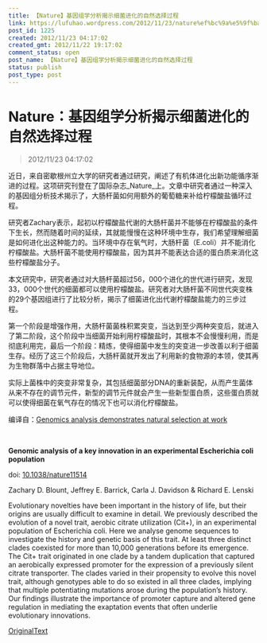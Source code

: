 ```yaml
---
title: 【Nature】基因组学分析揭示细菌进化的自然选择过程
link: https://lufuhao.wordpress.com/2012/11/23/nature%ef%bc%9a%e5%9f%ba%e5%9b%a0%e7%bb%84%e5%ad%a6%e5%88%86%e6%9e%90%e6%8f%ad%e7%a4%ba%e7%bb%86%e8%8f%8c%e8%bf%9b%e5%8c%96%e7%9a%84%e8%87%aa%e7%84%b6%e9%80%89%e6%8b%a9%e8%bf%87%e7%a8%8b/
post_id: 1225
created: 2012/11/23 04:17:02
created_gmt: 2012/11/22 19:17:02
comment_status: open
post_name: 【Nature】基因组学分析揭示细菌进化的自然选择过程
status: publish
post_type: post
---
```


# Nature：基因组学分析揭示细菌进化的自然选择过程

> 2012/11/23 04:17:02

近日，来自密歇根州立大学的研究者通过研究，阐述了有机体进化出新功能循序渐进的过程。这项研究刊登在了国际杂志_Nature_上。文章中研究者通过一种深入的基因组分析技术揭示了，大肠杆菌如何用额外的葡萄糖来补给柠檬酸盐循环过程。 

研究者Zachary表示，起初以柠檬酸盐代谢的大肠杆菌并不能够在柠檬酸盐的条件下生长，然而随着时间的延续，其就能慢慢在这种环境中生存，我们希望理解细菌是如何进化出这种能力的。当环境中存在氧气时，大肠杆菌（E.coli）并不能消化柠檬酸盐。大肠杆菌不能使用柠檬酸盐，因为其并不能表达合适的蛋白质来消化这些柠檬酸盐分子。 

本文研究中，研究者通过对大肠杆菌超过56，000个进化的世代进行研究，发现33，000个世代的细菌都可以使用柠檬酸盐。研究者对大肠杆菌不同世代突变株的29个基因组进行了比较分析，揭示了细菌进化出代谢柠檬酸盐能力的三步过程。 

第一个阶段是增强作用，大肠杆菌菌株积累突变，当达到至少两种突变后，就进入了第二阶段，这个阶段中当细菌开始利用柠檬酸盐时，其根本不会慢慢利用，而是彻底利用完，最后一个阶段：精炼，使得细菌中发生的突变进一步改善以利于细菌生存。经历了这三个阶段后，大肠杆菌就开发出了利用新的食物源的本领，使其再为生物群落中占据主导地位。 

实际上菌株中的突变非常复杂，其包括细菌部分DNA的重新装配，从而产生菌体从来不存在的调节元件，新型的调节元件就会产生一些新型蛋白质，这些蛋白质就可以使得细菌在氧气存在的情况下也可以消化柠檬酸盐。 

编译自：[Genomics analysis demonstrates natural selection at work](http://phys.org/news/2012-09-genomics-analysis-natural.html)

 

**Genomic analysis of a key innovation in an experimental Escherichia coli population**

doi: [10.1038/nature11514](http://dx.doi.org/doi:10.1038/nature11514)

Zachary D. Blount, Jeffrey E. Barrick, Carla J. Davidson & Richard E. Lenski 

Evolutionary novelties have been important in the history of life, but their origins are usually difficult to examine in detail. We previously described the evolution of a novel trait, aerobic citrate utilization (Cit+), in an experimental population of Escherichia coli. Here we analyse genome sequences to investigate the history and genetic basis of this trait. At least three distinct clades coexisted for more than 10,000 generations before its emergence. The Cit+ trait originated in one clade by a tandem duplication that captured an aerobically expressed promoter for the expression of a previously silent citrate transporter. The clades varied in their propensity to evolve this novel trait, although genotypes able to do so existed in all three clades, implying that multiple potentiating mutations arose during the population’s history. Our findings illustrate the importance of promoter capture and altered gene regulation in mediating the exaptation events that often underlie evolutionary innovations. 



[OriginalText](http://www.bioon.com/biology/Class18/530069.shtml)
